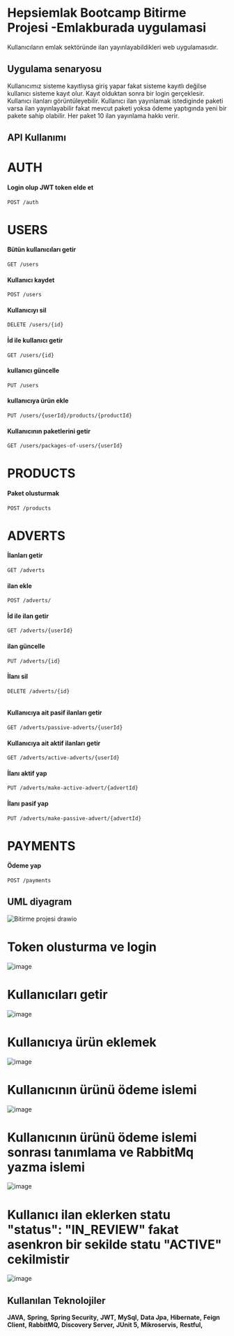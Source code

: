 
# Hepsiemlak Bootcamp Bitirme Projesi -Emlakburada uygulamasi

Kullanıcıların emlak sektöründe ilan yayınlayabildikleri web uygulamasıdır.

## Uygulama senaryosu

Kullanıcımız sisteme kayıtlıysa giriş yapar fakat sisteme kayıtlı değilse kullanıcı 
sisteme kayıt olur. Kayıt olduktan sonra bir login gerçeklesir. Kullanıcı ilanları 
görüntüleyebilir. Kullanıcı ilan yayınlamak istediginde paketi varsa ilan yayınlayabilir
fakat mevcut paketi yoksa ödeme yaptıgında yeni bir pakete sahip olabilir. Her paket 10
ilan yayınlama hakkı verir.


  
## API Kullanımı

# AUTH
#### Login olup JWT token elde et

```http
POST /auth 
```

# USERS
#### Bütün kullanıcıları getir
```http
GET /users 
```
#### Kullanıcı kaydet
```http
POST /users 
```

#### Kullanıcıyı sil
```http
DELETE /users/{id} 
```

#### İd ile kullanıcı getir
```http
GET /users/{id}
```

#### kullanıcı güncelle
```http
PUT /users 
```
#### kullanıcıya ürün ekle
```http
PUT /users/{userId}/products/{productId}
```
#### Kullanıcının paketlerini getir
```http
GET /users/packages-of-users/{userId}
```
# PRODUCTS 
#### Paket olusturmak
```http
POST /products 
```
# ADVERTS 
#### İlanları getir
```http
GET /adverts
```

#### ilan ekle
```http
POST /adverts/
```
#### İd ile ilan getir
```http
GET /adverts/{userId}
```

#### ilan güncelle
```http
PUT /adverts/{id}
```
#### İlanı sil
```http
DELETE /adverts/{id}
  
```
#### Kullanıcıya ait pasif ilanları getir
```http
GET /adverts/passive-adverts/{userId}
```

#### Kullanıcıya ait aktif ilanları getir
```http
GET /adverts/active-adverts/{userId}
```

#### İlanı aktif yap 
```http
PUT /adverts/make-active-advert/{advertId}
```
#### İlanı pasif yap 
```http
PUT /adverts/make-passive-advert/{advertId}
```
# PAYMENTS 
#### Ödeme yap
```http
POST /payments
```
## UML diyagram
![Bitirme projesi drawio](https://user-images.githubusercontent.com/50759451/159806134-2ba400be-6108-4392-8e7c-f9051e3584be.png)
# Token olusturma ve login 
![image](https://user-images.githubusercontent.com/50759451/159813091-9082b19e-d436-4e20-8564-182ef44a80a7.png)
# Kullanıcıları getir
![image](https://user-images.githubusercontent.com/50759451/159813292-66b21c9d-730b-4c90-8319-b61bfbe9c343.png)
# Kullanıcıya ürün eklemek
![image](https://user-images.githubusercontent.com/50759451/159813399-4469e834-5301-403a-8a2b-fc35fe2efcde.png)
# Kullanıcının ürünü ödeme islemi 
![image](https://user-images.githubusercontent.com/50759451/159813774-a485c817-2aa2-4b56-847d-484d06ae0329.png)
# Kullanıcının ürünü ödeme islemi sonrası tanımlama ve  RabbitMq yazma islemi
![image](https://user-images.githubusercontent.com/50759451/159814011-4896745f-6856-462f-a852-7b990ed46c7c.png)
# Kullanıcı ilan eklerken statu "status": "IN_REVIEW" fakat asenkron bir sekilde statu "ACTIVE" cekilmistir
![image](https://user-images.githubusercontent.com/50759451/159817469-045cd937-2a58-4ae6-a2d7-b787ed228f29.png)





## Kullanılan Teknolojiler

**JAVA,** **Spring,** **Spring Security,** **JWT,** **MySql,** **Data Jpa,** **Hibernate,**
**Feign Client,** **RabbitMQ,** **Discovery Server,** **JUnit 5,** **Mikroservis,** **Restful,** 




  
